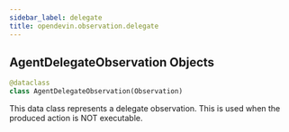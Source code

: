 ```yaml
---
sidebar_label: delegate
title: opendevin.observation.delegate
---
```


## AgentDelegateObservation Objects

```python
@dataclass
class AgentDelegateObservation(Observation)
```

This data class represents a delegate observation.
This is used when the produced action is NOT executable.

